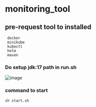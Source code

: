# monitoring_tool
## pre-request tool to installed 
```
 docker
 minikube
 kubectl
 helm
 maven
```
### Do setup jdk:17 path in run.sh
![image](https://github.com/user-attachments/assets/c54f8110-4e18-4e2d-b974-e22b3f473465)

### command to start 
```
sh start.sh
```

